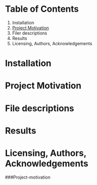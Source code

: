 # Table of Contents
1. Installation
2. [Project Motivation](#Project-motivation)
3. Filer descriptions
4. Results
5. Licensing, Authors, Acknowledgements

# Installation
# Project Motivation 
# File descriptions
# Results
# Licensing, Authors, Acknowledgements
###Project-motivation
